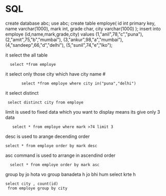 # SQL
create database abc;
use abc;
create table employe(
id int primary key,
name varchar(1000),
mark int,
 grade char,
 city varchar(1000)
 );
 insert into employe (id,name,mark,grade,city)
 values
 (1,"anil",78,"c","puna"),
  (2,"amit",75,"b","mumbai"),
   (3,"ankur",98,"a","mumbai"),
    (4,"sandeep",66,"d","delhi"),
     (5,"sunil",74,"e","lko");



it select the all table 

      select *from employe  

it select only those city which have city name #

           select *from employe where city in("puna","delhi")
  it select distinct 

     select distinct city from employe

  limit is used to fixed data which you want to display means its give only 3 data
  
       select * from employe where mark >74 limit 3

  
  desc is used to arange decending order

  
    select * from employe order by mark desc

  asc  command is used to arrange in ascendind order 
  
      select * from employe order by mark asc



   group by jo hota vo group banadeta h jo bhi hum select krte h
   
    select city , count(id)
     from employe group by city 


     
